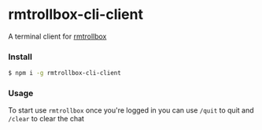 # rmtrollbox-cli-client
A terminal client for [rmtrollbox](https://rmtrollbox.eu-gb.mybluemix.net/)
### Install
```sh
$ npm i -g rmtrollbox-cli-client
```
### Usage
To start use `rmtrollbox` once you're logged in you can use `/quit` to quit and `/clear` to clear the chat
